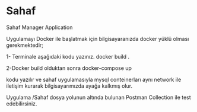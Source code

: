 # Sahaf
Sahaf Manager Application

Uygulamayı Docker ile başlatmak için bilgisayaranızda docker yüklü olması gerekmektedir;

1- Terminale aşağıdaki kodu yazınız.
  docker build .

2-Docker build olduktan sonra
  docker-compose up

kodu yazılır ve sahaf uygulamasıyla mysql conteinerları aynı network ile iletişim kurarak bilgisayarımızda ayağa kalkmış olur.

Uygulama /Sahaf dosya yolunun altında bulunan Postman Collection ile test edebilirsiniz.
  

